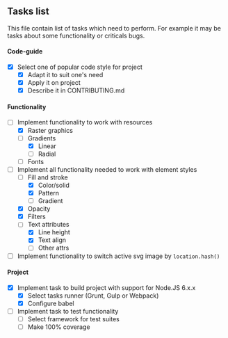 ## Tasks list
This file contain list of tasks which need to perform. For example it may be tasks about some functionality or criticals bugs.

#### Code-guide
- [x] Select one of popular code style for project
   - [x] Adapt it to suit one's need
   - [x] Apply it on project
   - [x] Describe it in CONTRIBUTING.md

#### Functionality
- [ ] Implement functionality to work with resources
   - [x] Raster graphics
   - [ ] Gradients
      - [x] Linear
      - [ ] Radial
   - [ ] Fonts
- [ ] Implement all functionality needed to work with element styles
   - [ ] Fill and stroke
      - [x] Color/solid
      - [x] Pattern
      - [ ] Gradient
   - [x] Opacity
   - [x] Filters
   - [ ] Text attributes
      - [x] Line height
      - [x] Text align
      - [ ] Other attrs
- [ ] Implement functionality to switch active svg image by `location.hash()`

#### Project
- [x] Implement task to build project with support for Node.JS 6.x.x
   - [x] Select tasks runner (Grunt, Gulp or Webpack)
   - [x] Configure babel
- [ ] Implement task to test functionality
   - [ ] Select framework for test suites
   - [ ] Make 100% coverage
